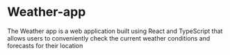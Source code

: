 # Weather-app
 The Weather app is a web application built using React and TypeScript that allows users to conveniently check the current weather conditions and forecasts for their location
